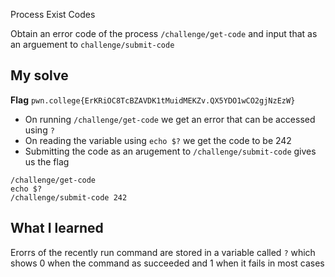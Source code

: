 Process Exist Codes

Obtain an error code of the process `/challenge/get-code` and input that as an arguement to `challenge/submit-code`

## My solve
**Flag** `pwn.college{ErKRiOC8TcBZAVDK1tMuidMEKZv.QX5YDO1wCO2gjNzEzW}`
- On running `/challenge/get-code` we get an error that can be accessed using `?`
- On reading the variable using `echo $?` we get the code to be 242
- Submitting the code as an arugement to `/challenge/submit-code` gives us the flag

```
/challenge/get-code
echo $?
/challenge/submit-code 242
```

## What I learned
Erorrs of the recently run command are stored in a variable called `?` which shows 0 when the command as succeeded and 1 when it fails in most cases